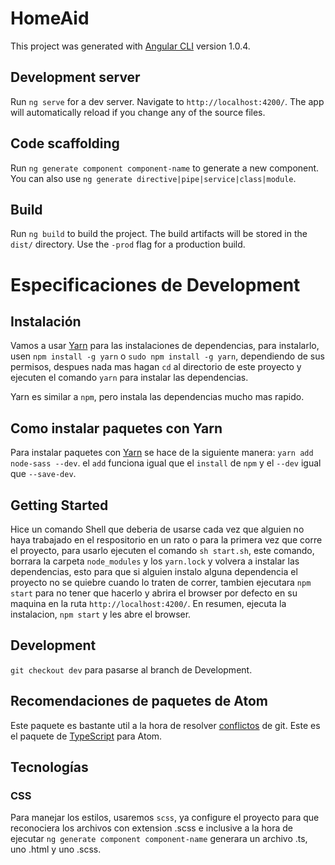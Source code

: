 # HomeAid

This project was generated with [Angular CLI](https://github.com/angular/angular-cli) version 1.0.4.

## Development server

Run `ng serve` for a dev server. Navigate to `http://localhost:4200/`. The app will automatically reload if you change any of the source files.

## Code scaffolding

Run `ng generate component component-name` to generate a new component. You can also use `ng generate directive|pipe|service|class|module`.

## Build

Run `ng build` to build the project. The build artifacts will be stored in the `dist/` directory. Use the `-prod` flag for a production build.

# Especificaciones de Development

## Instalación

Vamos a usar [Yarn](https://code.facebook.com/posts/1840075619545360) para las instalaciones de dependencias,
para instalarlo, usen `npm install -g yarn` o `sudo npm install -g yarn`, dependiendo de sus permisos, despues nada mas hagan `cd` al directorio de este proyecto y ejecuten el comando `yarn` para instalar las dependencias.

Yarn es similar a `npm`, pero instala las dependencias mucho mas rapido.

## Como instalar paquetes con Yarn

Para instalar paquetes con [Yarn](https://code.facebook.com/posts/1840075619545360) se hace de la siguiente manera: `yarn add node-sass --dev`.
el `add` funciona igual que el `install` de `npm` y el `--dev` igual que `--save-dev`.

## Getting Started

Hice un comando Shell que deberia de usarse cada vez que alguien no haya trabajado en el respositorio en un rato o para la primera vez que corre el proyecto,
para usarlo ejecuten el comando `sh start.sh`, este comando, borrara la carpeta `node_modules` y los `yarn.lock` y volvera a instalar las dependencias, esto
para que si alguien instalo alguna dependencia el proyecto no se quiebre cuando lo traten de correr, tambien ejecutara `npm start` para no tener que hacerlo y
abrira el browser por defecto en su maquina en la ruta `http://localhost:4200/`. En resumen, ejecuta la instalacion, `npm start` y les abre el browser.

## Development

`git checkout dev` para pasarse al branch de Development.

## Recomendaciones de paquetes de Atom

Este paquete es bastante util a la hora de resolver [conflictos](https://github.com/smashwilson/merge-conflicts) de git.
Este es el paquete de [TypeScript](https://github.com/TypeStrong/atom-typescript) para Atom.

## Tecnologías

### CSS

Para manejar los estilos, usaremos `scss`, ya configure el proyecto para que reconociera los archivos con extension .scss e inclusive a la hora
de ejecutar `ng generate component component-name` generara un archivo .ts, uno .html y uno .scss. 




<!-- ## Running unit tests

Run `ng test` to execute the unit tests via [Karma](https://karma-runner.github.io). -->

<!-- ## Running end-to-end tests

Run `ng e2e` to execute the end-to-end tests via [Protractor](http://www.protractortest.org/).
Before running the tests make sure you are serving the app via `ng serve`. -->

<!-- ## Further help

To get more help on the Angular CLI use `ng help` or go check out the [Angular CLI README](https://github.com/angular/angular-cli/blob/master/README.md). -->

